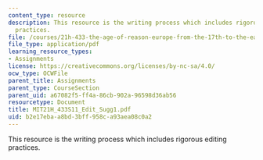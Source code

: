 ```yaml
---
content_type: resource
description: This resource is the writing process which includes rigorous editing
  practices.
file: /courses/21h-433-the-age-of-reason-europe-from-the-17th-to-the-early-19th-centuries-spring-2011/b2e17ebaa8bd3bff958ca93aea08c0a2_MIT21H_433S11_Edit_Sugg1.pdf
file_type: application/pdf
learning_resource_types:
- Assignments
license: https://creativecommons.org/licenses/by-nc-sa/4.0/
ocw_type: OCWFile
parent_title: Assignments
parent_type: CourseSection
parent_uid: a67082f5-ff4a-86cb-902a-96598d36ab56
resourcetype: Document
title: MIT21H_433S11_Edit_Sugg1.pdf
uid: b2e17eba-a8bd-3bff-958c-a93aea08c0a2
---
```

This resource is the writing process which includes rigorous editing practices.